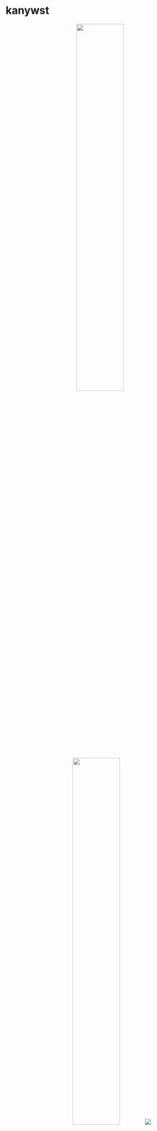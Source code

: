 # kanywst

<p align="center">
  <img height="50%" width="auto" src ="https://github-readme-stats.vercel.app/api?username=kanywst&show_icons=true&count_private=true&theme=darcula&hide_border=true&hide=issues,contribs&bg_color=00000000">
  <img height="50%" width="auto" src ="https://github-readme-stats.vercel.app/api/top-langs/?username=kanywst&layout=compact&hide_border=true&theme=darcula&bg_color=00000000&langs_count=6&hide=jupyter%20notebook,tex,css,php&exclude_repo=Pacman-AI">
  <img src ="https://github-readme-streak-stats.herokuapp.com?user=kanywst&theme=darcula&hide_border=true&background=FFFFFF00">
  <br>
  <br>
  <a href="https://www.buymeacoffee.com/kanywst"> <img align="center" src="https://cdn.buymeacoffee.com/buttons/v2/default-orange.png" height="50" width="210" alt="aveek.saha" /></a>
</p>
